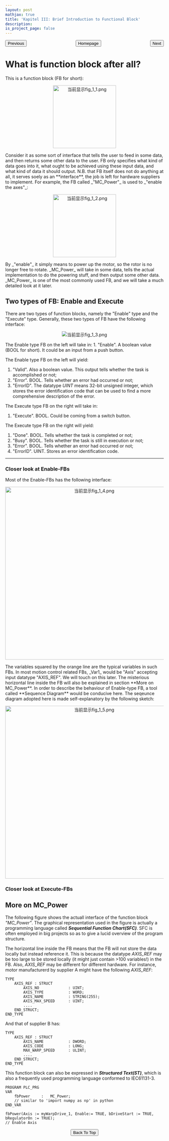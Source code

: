 ```yaml
---
layout: post
mathjax: true
title: 'Kapitel III: Brief Introduction to Functional Block'
description: 
is_project_page: false
---
```


<p style="text-align:center;">
<button type="button" onclick="window.location.href='index.html';">Homepage</button>
<span style="float:left;"><button type="button" onclick="alert('This is the first chapter!')">Previous</button></span>
<span style="float:right;"><button type="button" onclick="window.location.href='ch3.html';">Next</button></span>
</p>

# What is function block after all?
This is a function block (FB for short):
<p align="center">
    <img src="https://lh3.googleusercontent.com/ngotE6zvjkKjTvIp-zRD9Cxw7icwo6gZeeubb3dVAInpfDwyZ8bv45Mflv7WVI5ImagK7hiB5UP56qOt5TZx=w2880-h1282-rw" class="ndfHFb-c4YZDc-HiaYvf-RJLb9c" alt="当前显示fig_1_1.png" aria-hidden="true" width="200">
</p>
Consider it as some sort of interface that tells the user to feed in some data, and then returns some other data to the user. FB only specifies what kind of data goes into it, what ought to be achieved using these input data, and what kind of data it should output. N.B. that FB itself does not do anything at all, it serves soely as an **interface**, the job is left for hardware suppliers to implement. For example, the FB called _"MC_Power"_ is used to _"enable the axes"_: 
<p align="center">
    <img src="https://lh6.googleusercontent.com/TpzC2s9elMP6On1xcZ_jeuKHoas6wxm4ZJ1slgOY2qJzky3yszIg1gTkMHv4Q9Ujd9SHaFZNrOh_uoBF3TEJ=w2100-h1380-rw" class="ndfHFb-c4YZDc-HiaYvf-RJLb9c" alt="当前显示fig_1_2.png" aria-hidden="true" width="200">
</p>
By _"enable"_ it simply means to power up the motor, so the rotor is no longer free to rotate. _MC_Power_ will take in some data, tells the actual implementation to do the powering stuff, and then output some other data. _MC_Power_ is one of the most commonly used FB, and we will take a much detailed look at it later.

## Two types of FB: Enable and Execute
There are two types of function blocks, namely the "Enable" type and the "Execute" type. Generally, these two types of FB have the following interface:
<p align="center">
    <img src="https://lh6.googleusercontent.com/_PhNW35qFPgOTRNTh0fpo6F1rBWrsu134fXYIxNf50b_s9YxgQdnCFOuEexs7V3ruuc_7gjxDmRpO0n2cixm=w2880-h1380-rw" class="ndfHFb-c4YZDc-HiaYvf-RJLb9c" alt="当前显示fig_1_3.png" aria-hidden="true">
</p>
The Enable type FB on the left will take in:
1. "Enable". A boolean value (BOOL for short). It could be an input from a push button.

The Enable type FB on the left will yield:
1. "Valid". Also a boolean value. This output tells whether the task is accomplished or not;
2. "Error". BOOL. Tells whether an error had occurred or not;
3. "ErrorID". The datatype _UINT_ means 32-bit unsigned integer, which stores the error identification code that can be used to find a more comprehensive description of the error.

The Execute type FB on the right will take in:
1. "Execute". BOOL. Could be coming from a switch button.

The Execute type FB on the right will yield:
1. "Done". BOOL. Tells whether the task is completed or not;
2. "Busy". BOOL. Tells whether the task is still in execution or not;
3. "Error". BOOL. Tells whether an error had occurred or not;
4. "ErrorID". UINT. Stores an error identification code.

***

### Closer look at Enable-FBs
Most of the Enable-FBs has the following interface:
<p align="center">
    <img src="https://lh5.googleusercontent.com/cf7LSFnNGY1aptWmnXN8RiN3FQ2vEsiM1gNxCsK9Kr6E9SvF9XbKEjz4bodq1Q-ij7EjKkwiPAta9UsC7cEK=w2880-h1380-rw" class="ndfHFb-c4YZDc-HiaYvf-RJLb9c" alt="当前显示fig_1_4.png" aria-hidden="true" width="550">
</p>
The variables squared by the orange line are the typical variables in such FBs. In most motion control related FBs, _Var1_ would be "Axis" accepting input datatype "AXIS_REF". We will touch on this later. The misterious horizontal line inside the FB will also be explained in section **More on MC_Power**.
In order to describe the behaviour of Enable-type FB, a tool called **Sequence Diagram** would be conducive here. The seqeunce diagram adopted here is made self-explanatory by the following sketch:
<p align="center">
    <img src="https://lh5.googleusercontent.com/tpvNvAjUleCM4cDDgIXxv_23Y7GwIAkJowcmdsQSB8hJ-hjMULFTgoitmuW28KPBFn10GgJuGWnySRDBwi4B=w2880-h1380-rw" class="ndfHFb-c4YZDc-HiaYvf-RJLb9c" alt="当前显示fig_1_5.png" aria-hidden="true" width="550">
</p>


### Closer look at Execute-FBs

## More on MC_Power
The following figure shows the actuall interface of the function block _"MC_Power"_. The graphical representation used in the figure is actually a programming language called _**Sequential Function Chart(SFC)**_. SFC is often employed in big projects so as to give a lucid overview of the program structure.
<p align="center">
   
</p>

The horizontal line inside the FB means that the FB will not store the data locally but instead reference it. This is because the datatype _AXIS_REF_ may be too large to be stored locally (it might just contain >100 variables!) in the FB. Also, _AXIS_REF_ may be different for different hardware. For instance, motor manufacturerd by supplier A might have the following _AXIS_REF_:
```
TYPE
    AXIS_REF : STRUCT
        AXIS_NO             : UINT;
        AXIS_TYPE           : WORD;
        AXIS_NAME           : STRING(255);
        AXIS_MAX_SPEED      : UINT;
        ....
    END_STRUCT;
END_TYPE
```
And that of supplier B has:
```
TYPE
    AXIS_REF : STRUCT
        AXIS_NAME           : DWORD;
        AXIS_CODE           : LONG;
        MAX_WARP_SPEED      : ULINT;
        ....
    END_STRUCT;
END_TYPE
```

This function block can also be expressed in _**Structured Text(ST)**_, which is also a frequently used programming language conformed to IEC61131-3.
```
PROGRAM PLC_PRG
VAR
    fbPower     :   MC_Power;   
    // similar to 'import numpy as np' in python
END_VAR
```
```
fbPower(Axis := myWarpDrive_1, Enable:= TRUE, bDriveStart := TRUE, bRegulatorOn := TRUE);   
// Enable Axis
```


<p style="text-align:center;">
<button type="button" onclick="window.location.href='#top';">Back To Top</button>
<p>
